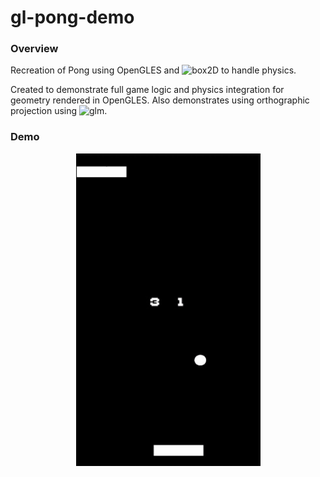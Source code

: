 # gl-pong-demo

### Overview

Recreation of Pong using OpenGLES and ![box2D](https://box2d.org) to handle physics.

Created to demonstrate full game logic and physics integration for geometry rendered in OpenGLES. Also demonstrates using orthographic projection using ![glm](https://github.com/g-truc/glm).

### Demo

<p align="center">
    <img src="https://github.com/jake-pauls/gl-pong-demo/blob/main/demo/gl-pong-demo.gif" alt="gl-pong-demo" width="295px" height="500px" />
</p>

